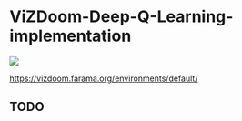 # ViZDoom-Deep-Q-Learning-implementation
![](https://skillicons.dev/icons?i=python,pytorch,anaconda)

https://vizdoom.farama.org/environments/default/

## TODO
